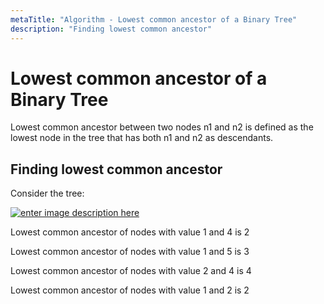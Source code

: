 ```yaml
---
metaTitle: "Algorithm - Lowest common ancestor of a Binary Tree"
description: "Finding lowest common ancestor"
---
```


# Lowest common ancestor of a Binary Tree


Lowest common ancestor between two nodes n1 and n2 is defined as the lowest node in the tree that has both n1 and n2 as descendants.



## Finding lowest common ancestor


Consider the tree:

[<img src="https://i.stack.imgur.com/C4UqM.png" alt="enter image description here" />](https://i.stack.imgur.com/C4UqM.png)

Lowest common ancestor of nodes with value 1 and 4 is 2

Lowest common ancestor of nodes with value 1 and 5 is 3

Lowest common ancestor of nodes with value 2 and 4 is 4

Lowest common ancestor of nodes with value 1 and 2 is 2

